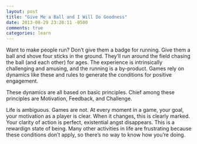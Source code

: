 ```yaml
---
layout: post
title: "Give Me a Ball and I Will Do Goodness"
date: 2013-08-29 23:28:11 -0500
comments: true
categories: learn
---
```


<p>Want to make people run? Don’t give them a badge for running. Give them a ball and shove four sticks in the ground. They’ll run around the field chasing the ball (and each other) for ages. The experience is intrinsically challenging and amusing, and the running is a by-product. Games rely on dynamics like these and rules to generate the conditions for positive engagement.</p>

<!--more-->

<p>These dynamics are all based on basic principles. Chief among these principles are Motivation, Feedback, and Challenge.</p>

<p>Life is ambiguous. Games are not. At every moment in a game, your goal, your motivation as a player is clear. When it changes, this is clearly marked. Your clarity of action is perfect, existential angst disappears. This is a rewardign state of being. Many other activities in life are frustrating because these conditions don’t apply, so there’s no way to know how you’re doing.</p>